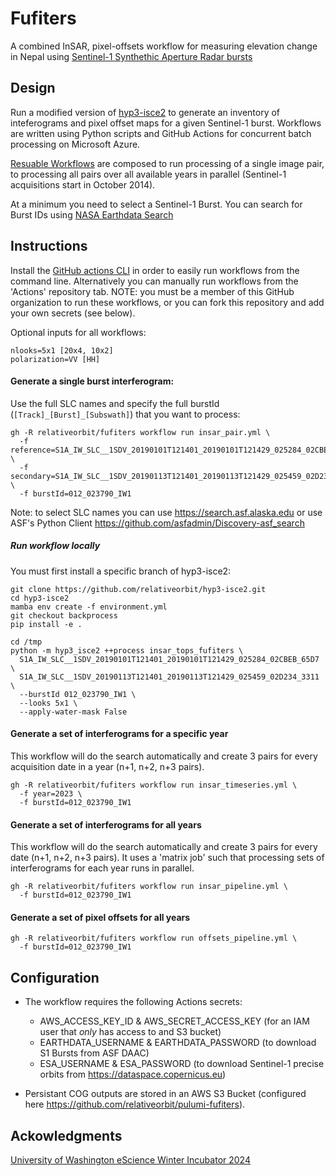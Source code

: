 # Fufiters

A combined InSAR, pixel-offsets workflow for measuring elevation change in Nepal using [Sentinel-1 Synthethic Aperture Radar bursts](https://asf.alaska.edu/datasets/data-sets/derived-data-sets/sentinel-1-bursts/)

## Design

Run a modified version of [hyp3-isce2](https://github.com/ASFHyP3/hyp3-isce2) to generate an inventory of inteferograms and pixel offset maps for a given Sentinel-1 burst. Workflows are written using Python scripts and GitHub Actions for concurrent batch processing on Microsoft Azure.

[Resuable Workflows](https://docs.github.com/en/actions/using-workflows/reusing-workflows) are composed to run processing of a single image pair, to processing all pairs over all available years in parallel (Sentinel-1 acquisitions start in October 2014). 

At a minimum you need to select a Sentinel-1 Burst. You can search for Burst IDs using [NASA Earthdata Search](https://search.earthdata.nasa.gov/search/granules?p=C2450786986-ASF&pg[0][v]=f&pg[0][id]=*IW*&pg[0][gsk]=-start_date&g=G2453394254-ASF&q=burst&sb[0]=80.82422%2C26.11576%2C87.97852%2C30.47298&tl=1708033475.92!3!!&lat=25.619422925906335&long=78.22265625&zoom=5)

## Instructions

Install the [GitHub actions CLI](https://cli.github.com) in order to easily run workflows from the command line. Alternatively you can manually run workflows from the 'Actions' repository tab. NOTE: you must be a member of this GitHub organization to run these workflows, or you can fork this repository and add your own secrets (see below).

Optional inputs for all workflows: 
```
nlooks=5x1 [20x4, 10x2]
polarization=VV [HH]
```

#### Generate a single burst interferogram: 

Use the full SLC names and specify the full burstId (`[Track]_[Burst]_[Subswath]`) that you want to process:

```
gh -R relativeorbit/fufiters workflow run insar_pair.yml \
  -f reference=S1A_IW_SLC__1SDV_20190101T121401_20190101T121429_025284_02CBEB_65D7 \
  -f secondary=S1A_IW_SLC__1SDV_20190113T121401_20190113T121429_025459_02D234_3311 \
  -f burstId=012_023790_IW1  
```
Note: to select SLC names you can use https://search.asf.alaska.edu or use ASF's Python Client https://github.com/asfadmin/Discovery-asf_search


##### Run workflow locally
You must first install a specific branch of hyp3-isce2:
```
git clone https://github.com/relativeorbit/hyp3-isce2.git
cd hyp3-isce2
mamba env create -f environment.yml
git checkout backprocess 
pip install -e .

cd /tmp
python -m hyp3_isce2 ++process insar_tops_fufiters \
  S1A_IW_SLC__1SDV_20190101T121401_20190101T121429_025284_02CBEB_65D7 \
  S1A_IW_SLC__1SDV_20190113T121401_20190113T121429_025459_02D234_3311 \
  --burstId 012_023790_IW1 \
  --looks 5x1 \ 
  --apply-water-mask False
```

#### Generate a set of interferograms for a specific year

This workflow will do the search automatically and create 3 pairs for every acquisition date in a year (n+1, n+2, n+3 pairs).
```
gh -R relativeorbit/fufiters workflow run insar_timeseries.yml \
  -f year=2023 \
  -f burstId=012_023790_IW1  
```

#### Generate a set of interferograms for all years


This workflow will do the search automatically and create 3 pairs for every date (n+1, n+2, n+3 pairs). It uses a 'matrix job' such that processing sets of interferograms for each year runs in parallel.

```
gh -R relativeorbit/fufiters workflow run insar_pipeline.yml \
  -f burstId=012_023790_IW1  
```

#### Generate a set of pixel offsets for all years

```
gh -R relativeorbit/fufiters workflow run offsets_pipeline.yml \
  -f burstId=012_023790_IW1  
```


## Configuration

* The workflow requires the following Actions secrets: 
  * AWS_ACCESS_KEY_ID & AWS_SECRET_ACCESS_KEY (for an IAM user that *only* has access to and S3 bucket)
  * EARTHDATA_USERNAME & EARTHDATA_PASSWORD (to download S1 Bursts from ASF DAAC)
  * ESA_USERNAME & ESA_PASSWORD (to download Sentinel-1 precise orbits from https://dataspace.copernicus.eu)


* Persistant COG outputs are stored in an AWS S3 Bucket (configured here https://github.com/relativeorbit/pulumi-fufiters). 

## Ackowledgments
[University of Washington eScience Winter Incubator 2024](https://escience.washington.edu/incubator-24-glacial-lakes/)
